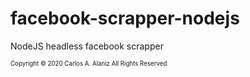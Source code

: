 # facebook-scrapper-nodejs
NodeJS headless facebook scrapper


<sub><sup>Copyright © 2020 Carlos A. Alaniz All Rights Reserved<sub><sup>
